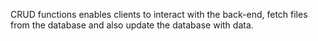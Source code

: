 CRUD functions enables clients to interact with the back-end, fetch files from the database and also update the database with data.
